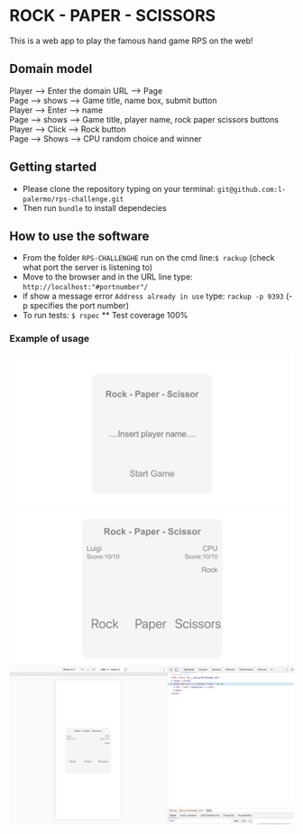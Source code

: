 # ROCK - PAPER - SCISSORS

This is a web app to play the famous hand game RPS on the web!

## Domain model

Player  --> Enter the domain URL  --> Page<br>
Page -->  shows -->  Game title, name box, submit button<br>
Player  -->  Enter -->  name<br>
Page -->  shows --> Game title, player name, rock paper scissors buttons<br>
Player  -->  Click -->  Rock button<br>
Page  -->  Shows  -->  CPU random choice and winner

## Getting started

* Please clone the repository typing on your terminal: `git@github.com:l-palermo/rps-challenge.git`
* Then run `bundle` to install dependecies

## How to use the software

* From the folder `RPS-CHALLENGHE` run on the cmd line:`$ rackup` (check what port the server is listening to)
* Move to the browser and in the URL line type: `http://localhost:"#portnumber"/`
* if show a message error `Address already in use` type: `rackup -p 9393` (-p specifies the port number)
* To run tests: `$ rspec`
** Test coverage 100%

### Example of usage

![](images/SS1.png)
![](images/SS2.png)
![](images/SS3.png)


